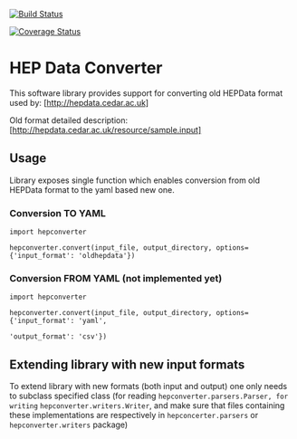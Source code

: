 [![Build Status](https://api.travis-ci.org/HEPData/hepdata-converter.svg)](https://travis-ci.org/HEPData/hepdata-converter)

[![Coverage Status](https://coveralls.io/repos/HEPData/hepdata-converter/badge.svg?branch=master&service=github)](https://coveralls.io/github/HEPData/hepdata-converter?branch=master)

# HEP Data Converter

This software library provides support for converting old HEPData format used by: [http://hepdata.cedar.ac.uk]

Old format detailed description: [http://hepdata.cedar.ac.uk/resource/sample.input]

## Usage

Library exposes single function which enables conversion from old HEPData format to the yaml based new one.


### Conversion TO YAML
```
import hepconverter

hepconverter.convert(input_file, output_directory, options={'input_format': 'oldhepdata'})

```

### Conversion FROM YAML (not implemented yet)

```
import hepconverter

hepconverter.convert(input_file, output_directory, options={'input_format': 'yaml',
                                                            'output_format': 'csv'})
```


## Extending library with new input formats

To extend library with new formats (both input and output) one only needs to subclass specified class (for reading
```hepconverter.parsers.Parser, for writing``` ```hepconverter.writers.Writer```, and make sure that files containing these implementations
are respectively in ```hepconcerter.parsers``` or ```hepconverter.writers``` package)


